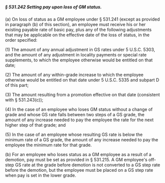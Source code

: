 ##### § 531.242 Setting pay upon loss of GM status. #####

(a) On loss of status as a GM employee under § 531.241 (except as provided in paragraph (b) of this section), an employee must receive his or her existing payable rate of basic pay, plus any of the following adjustments that may be applicable on the effective date of the loss of status, in the order specified:

(1) The amount of any annual adjustment in GS rates under 5 U.S.C. 5303, and the amount of any adjustment in locality payments or special rate supplements, to which the employee otherwise would be entitled on that date;

(2) The amount of any within-grade increase to which the employee otherwise would be entitled on that date under 5 U.S.C. 5335 and subpart D of this part;

(3) The amount resulting from a promotion effective on that date (consistent with § 531.243(c));

(4) In the case of an employee who loses GM status without a change of grade and whose GS rate falls between two steps of a GS grade, the amount of any increase needed to pay the employee the rate for the next higher step of that grade; and

(5) In the case of an employee whose resulting GS rate is below the minimum rate of a GS grade, the amount of any increase needed to pay the employee the minimum rate for that grade.

(b) For an employee who loses status as a GM employee as a result of a demotion, pay must be set as provided in § 531.215. A GM employee's off-step GS rate at the grade before demotion is not converted to a GS step rate before the demotion, but the employee must be placed on a GS step rate when pay is set in the lower grade.